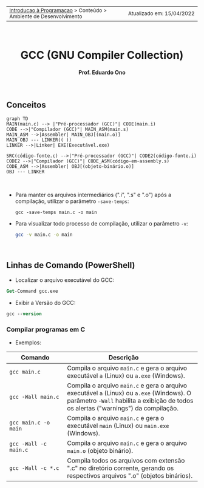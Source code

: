 <table>
<tr>
<td align="left" width="8000">
    <small><a href="https://github.com/eduardo-ono/Introducao-a-Programacao">Introducao à Programacao</a> > Conteúdo > Ambiente de Desenvolvimento</small>
</td>
<td align="right">
    <small>Atualizado&nbsp;em:&nbsp;15/04/2022</small>
</td>
</tr>
</table>

<br>

<h1 align="center">
GCC (GNU Compiler Collection)
</h1>
<h4 align="center">
Prof. Eduardo Ono
</h4>

<br>

## Conceitos

```mermaid
graph TD
MAIN(main.c) --> |"Pré-processador (GCC)"| CODE(main.i)
CODE -->|"Compilador (GCC)"| MAIN_ASM(main.s)
MAIN_ASM -->|Assembler| MAIN_OBJ[(main.o)]
MAIN_OBJ --- LINKER(( ))
LINKER -->|Linker| EXE(Executável.exe)

SRC(código-fonte.c) -->|"Pré-processador (GCC)"| CODE2(código-fonte.i)
CODE2 -->|"Compilador (GCC)"| CODE_ASM(código-em-assembly.s)
CODE_ASM -->|Assembler| OBJ[(objeto-binário.o)]
OBJ --- LINKER
```

<br>

* Para manter os arquivos intermediários (".i", ".s" e ".o") após a compilação, utilizar o parâmetro `-save-temps`:

  ```
  gcc -save-temps main.c -o main
  ```

* Para visualizar todo processo de compilação, utilizar o parâmetro `-v`:

  ```bash
  gcc -v main.c -o main
  ```

<br>

## Linhas de Comando (PowerShell)

* Localizar o arquivo executável do GCC:

```ps
Get-Command gcc.exe
```

* Exibir a Versão do GCC:

```ps
gcc --version
```

### Compilar programas em C

* Exemplos:

| Comando<img width="300" height="1"> | Descrição <img width="10%" height="1">|
| --- | --- |
| ```gcc main.c``` | Compila o arquivo `main.c` e gera o arquivo executável `a` (Linux) ou `a.exe` (Windows).
| `gcc -Wall main.c` | Compila o arquivo `main.c` e gera o arquivo executável `a` (Linux) ou `a.exe` (Windows).  O parâmetro `-Wall` habilita a exibição de todos os alertas ("warnings") da compilação.
| `gcc main.c -o main` | Compila o arquivo `main.c` e gera o executável `main` (Linux) ou `main.exe` (Windows). 
| `gcc -Wall -c main.c` | Compila o arquivo `main.c` e gera o arquivo `main.o` (objeto binário).
| `gcc -Wall -c *.c` | Compila todos os arquivos com extensão ".c" no diretório corrente, gerando os respectivos arquivos ".o" (objetos binários).

<br>
